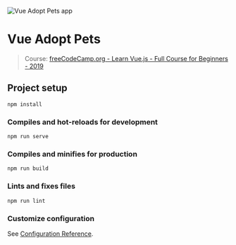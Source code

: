 ![Vue Adopt Pets app](https://imgur.com/qmao5rM.png)

# Vue Adopt Pets

> Course: [freeCodeCamp.org - Learn Vue.js - Full Course for Beginners - 2019](https://www.youtube.com/watch?v=4deVCNJq3qc)

## Project setup
```
npm install
```

### Compiles and hot-reloads for development
```
npm run serve
```

### Compiles and minifies for production
```
npm run build
```

### Lints and fixes files
```
npm run lint
```

### Customize configuration
See [Configuration Reference](https://cli.vuejs.org/config/).
